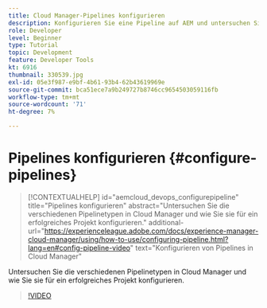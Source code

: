 ```yaml
---
title: Cloud Manager-Pipelines konfigurieren
description: Konfigurieren Sie eine Pipeline auf AEM und untersuchen Sie die verschiedenen Pipelinetypen.
role: Developer
level: Beginner
type: Tutorial
topic: Development
feature: Developer Tools
kt: 6916
thumbnail: 330539.jpg
exl-id: 05e3f987-e9bf-4b61-93b4-62b43619969e
source-git-commit: bca51ece7a9b249727b8746cc9654503059116fb
workflow-type: tm+mt
source-wordcount: '71'
ht-degree: 7%

---
```


# Pipelines konfigurieren {#configure-pipelines}

>[!CONTEXTUALHELP]
>id="aemcloud_devops_configurepipeline"
>title="Pipelines konfigurieren"
>abstract="Untersuchen Sie die verschiedenen Pipelinetypen in Cloud Manager und wie Sie sie für ein erfolgreiches Projekt konfigurieren."
>additional-url="https://experienceleague.adobe.com/docs/experience-manager-cloud-manager/using/how-to-use/configuring-pipeline.html?lang=en#config-pipeline-video" text="Konfigurieren von Pipelines in Cloud Manager"

Untersuchen Sie die verschiedenen Pipelinetypen in Cloud Manager und wie Sie sie für ein erfolgreiches Projekt konfigurieren.

>[!VIDEO](https://video.tv.adobe.com/v/330539/?quality=12&learn=on)
